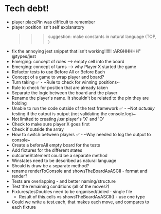 # Tech debt!
- player placePin was difficult to remember
- player position isn't self explanatory
  >>> suggestion: make constants in natural language (TOP, )
- fix the annoying jest snippet that isn't working!!!!!! :ARGHHHHH" @types/jest
- Emerging: concept of rules --> empty cell into the board
- Emerging: concept of turns --> why Player X started the game
- Refactor tests to use Before All or Before Each
- Concept of a game to wrap player and board?
- Turn taking
✅ - ~Rule to check for winning positions~
- Rule to check for position that are already taken
- Separate the logic between the board and the player
- Rename the player's name. It shouldn't be related to the pin they are holding
- Unable to run the code outside of the test framework
✅ - ~Not _actually_ testing if the output is output (not validating the console.log)~
- Not limited to creating _just_ player's 'X' and 'O'
- Check to make sure player X goes first
- Check if outside the array
- How to switch between players
✅ - ~Way needed to log the output to console~
- Create a beforeAll empty board for the tests
- Add fixtures for the different states
- outcomeStatement could be a separate method
- Winstates need to be described as natural language
- Should is draw be a separate method?
- rename renderToConsole and showsTheBoardAsASCII - format and render?
- Tests are overlapping - and better naming/structure
- Test the remaining conditions (all of the moves?)
- Fixtures/tesDoubles need to be organised/tidied - single file
  - Result of this.cells vs showsTheBoardAsASCII() - use one type
- Could we write a test.each, that makes each move, and compares to each fixture